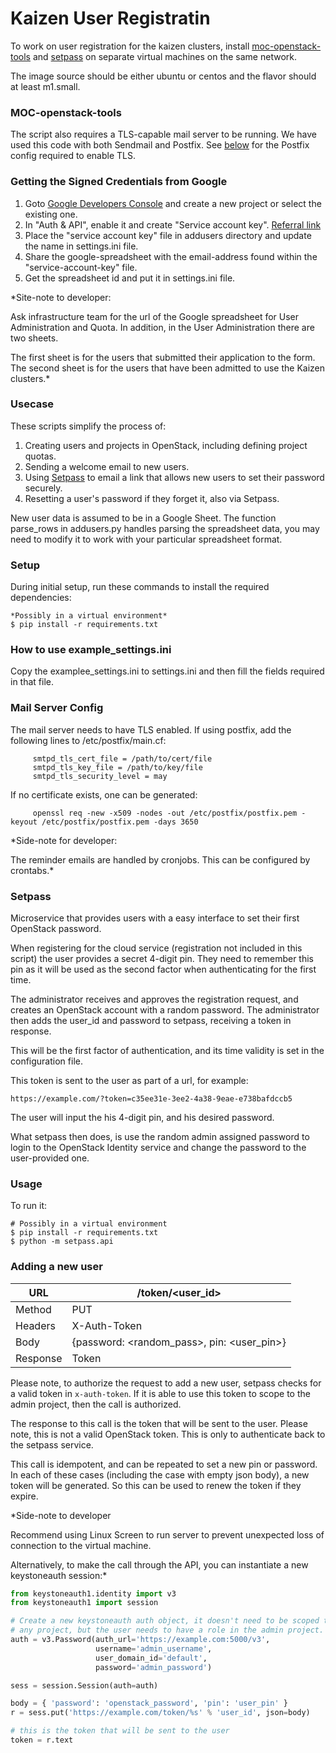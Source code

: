 # Kaizen User Registratin
To work on user registration for the kaizen clusters, install [moc-openstack-tools](https://github.com/CCI-MOC/moc-openstack-tools) 
and [setpass](https://github.com/CCI-MOC/setpass) on separate virtual machines on the same network. 

The image source should be either ubuntu or centos and the flavor should at least m1.small.

### MOC-openstack-tools
The script also requires a TLS-capable mail server to be running. We have used this code with both Sendmail and Postfix. 
See [below](#mail-server-config) for the Postfix config required to enable TLS.

### Getting the Signed Credentials from Google
 1. Goto [Google Developers Console](https://console.developers.google.com/project) and create a new project or select the existing one.
 1. In "Auth & API", enable it and create "Service account key". [Referral link](http://gspread.readthedocs.org/en/latest/oauth2.html)
 1. Place the "service account key" file in addusers directory and update the name in settings.ini file.
 1. Share the google-spreadsheet with the email-address found within the "service-account-key" file.
 1. Get the spreadsheet id and put it in settings.ini file.

*Site-note to developer:

Ask infrastructure team for the url of the Google spreadsheet for User Administration and Quota. In addition, in the User Administration there are two sheets. 

The first sheet is for the users that submitted their application to the form. 
The second sheet is for the users that have been admitted to use the Kaizen clusters.*

### Usecase
These scripts simplify the process of:
 1. Creating users and projects in OpenStack, including defining project quotas.
 1. Sending a welcome email to new users.
 1. Using [Setpass](https://github.com/CCI-MOC/setpass) to email a link that allows new users to set their password securely.
 1. Resetting a user's password if they forget it, also via Setpass.

New user data is assumed to be in a Google Sheet. 
The function parse_rows in addusers.py handles parsing the spreadsheet data, you may need to modify it to work with your particular spreadsheet format.

### Setup
During initial setup, run these commands to install the required dependencies:
```
*Possibly in a virtual environment*
$ pip install -r requirements.txt 
```

### How to use example_settings.ini
Copy the examplee_settings.ini to settings.ini and then fill the fields required in that file.

### Mail Server Config
The mail server needs to have TLS enabled. If using postfix, add the following lines to /etc/postfix/main.cf:
```
     smtpd_tls_cert_file = /path/to/cert/file
     smtpd_tls_key_file = /path/to/key/file
     smtpd_tls_security_level = may
```
If no certificate exists, one can be generated:
```  
     openssl req -new -x509 -nodes -out /etc/postfix/postfix.pem -keyout /etc/postfix/postfix.pem -days 3650

```
*Side-note for developer:

The reminder emails are handled by cronjobs. This can be configured by crontabs.*

### Setpass
Microservice that provides users with a easy interface to set their first OpenStack password.

When registering for the cloud service (registration not included in this script) the user provides a secret 4-digit pin. They need to remember this
pin as it will be used as the second factor when authenticating for the first time.

The administrator receives and approves the registration request, and creates an OpenStack account with a random password. 
The administrator then adds the user_id and password to setpass, receiving a token in response. 

This will be the first factor of authentication, and its time validity is set in the configuration file.

This token is sent to the user as part of a url, for example:

``https://example.com/?token=c35ee31e-3ee2-4a38-9eae-e738bafdccb5``

The user will input the his 4-digit pin, and his desired password.

What setpass then does, is use the random admin assigned password to login to the OpenStack Identity service and change the password to the user-provided
one.

### Usage
To run it:

```
# Possibly in a virtual environment
$ pip install -r requirements.txt
$ python -m setpass.api
```

### Adding a new user

| URL      | /token/\<user_id\>                               |
|----------|--------------------------------------------------|
| Method   | PUT                                              |
| Headers  | X-Auth-Token                                     |
| Body     | {password: \<random_pass\>, pin: \<user_pin\>}   |
| Response | Token                                            |

Please note, to authorize the request to add a new user, setpass checks for a valid token in ``x-auth-token``. If it is able to use this token to scope to
the admin project, then the call is authorized.

The response to this call is the token that will be sent to the user. Please note, this is not a valid OpenStack token. This is only to authenticate back
to the setpass service.

This call is idempotent, and can be repeated to set a new pin or password. In each of these cases (including the case with empty json body), a new token
will be generated. So this can be used to renew the token if they expire.

*Side-note to developer

Recommend using Linux Screen to run server to prevent unexpected loss of connection to the virtual machine.

Alternatively, to make the call through the API, you can instantiate a new
keystoneauth session:*

```python
from keystoneauth1.identity import v3
from keystoneauth1 import session

# Create a new keystoneauth auth object, it doesn't need to be scoped to
# any project, but the user needs to have a role in the admin project.
auth = v3.Password(auth_url='https://example.com:5000/v3',
                   username='admin_username',
                   user_domain_id='default',
                   password='admin_password')

sess = session.Session(auth=auth)

body = { 'password': 'openstack_password', 'pin': 'user_pin' }
r = sess.put('https://example.com/token/%s' % 'user_id', json=body)

# this is the token that will be sent to the user
token = r.text
```
